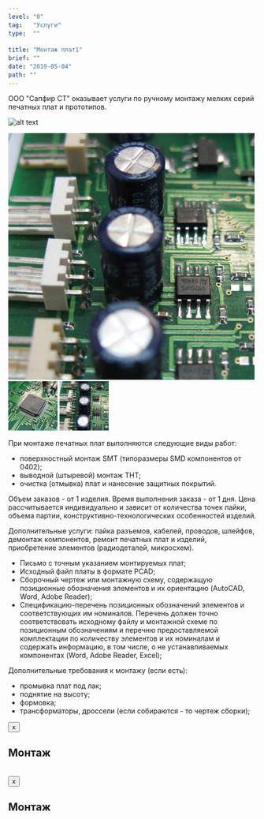 ```yaml
---
level: "0"
tag:   "Услуги"
type:  ""

title: "Монтаж плат1"
brief: ""
date: "2019-05-04"
path: ""
---
```


<p>ООО "Сапфир СТ" оказывает услуги по ручному монтажу мелких серий печатных плат и прототипов.</p>

![alt text](/static/so-8_500x500-7a3154a2da3b03111b50d1fab2e83a60.jpg "Logo Title Text 1")

<a href="/images/so-8_500x500.jpg" class="modal" title="увеличить"><img class='full-img' src="../images/so-8_500x500.jpg" /></a>
<img src="../images/sold_contoller_500x500.jpg" alt="Монтаж" width="100px" />
<a href="#modal1" class="btn" data-toggle="modal"><img src="../images/so-8_500x500.jpg" alt="Монтаж" width="100px" /></a>
<p>При монтаже печатных плат выполняются следующие виды работ:<br>

* поверхностный монтаж SMT (типоразмеры SMD компонентов от 0402); 
* выводной (штыревой) монтаж THT; 
* очистка (отмывка) плат и нанесение защитных покрытий.

<p>Объем заказов - от 1 изделия. Время выполнения заказа - от 1 дня. Цена рассчитывается индивидуально и зависит от количества точек пайки, объема партии, конструктивно-технологических особенностей изделий.</p>

Дополнительные услуги: пайка разъемов, кабелей, проводов, шлейфов, демонтаж компонентов, ремонт печатных плат и изделий, приобретение элементов (радиодеталей, микросхем).

<ul>
<li>Письмо с точным указанием монтируемых плат;</li>
<li>Исходный файл платы в формате PCAD;</li>
<li>Сборочный чертеж или монтажную схему, содержащую позиционные обозначения элементов и их ориентацию (AutoCAD, Word, Adobe Reader);</li>
<li>Спецификацию-перечень позиционных обозначений элементов и соответствующих им номиналов. Перечень должен точно соответствовать исходному файлу и монтажной схеме по позиционным обозначениям и перечню предоставляемой комплектации по количеству элементов и их номиналам и содержать информацию, в том числе, о не устанавливаемых компонентах (Word, Adobe Reader, Excel);</li>
</ul>
<p>Дополнительные требования к монтажу (если есть):</p>
<ul>
<li>промывка плат под лак;</li>
<li>поднятие на высоту;</li>
<li>формовка;</li>
<li>трансформаторы, дроссели (если собираются - то чертеж сборки);</li>
</ul>
<div id="modal" class="modal fade" tabindex="-1">
<div class="modal-dialog">
<div class="modal-header"><button type="button" class="close" data-dismiss="modal">x</button>
<h2>Монтаж</h2>
</div>
<div class="modal-body"><img src="/images/services/sold_contoller_500x500.jpg" alt="" width="500px" /></div>
</div>
</div>
<div id="modal1" class="modal fade" tabindex="-1">
<div class="modal-dialog">
<div class="modal-header"><button type="button" class="close" data-dismiss="modal">x</button>
<h2>Монтаж</h2>
</div>
<div class="modal-body"><img src="/images/services/so-8_500x500.jpg" alt="" width="500px" /></div>
</div>
</div> 	</div>